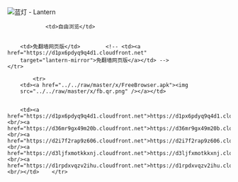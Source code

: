 

<img src="../../raw/master/x/8e0a2b81.c82003be.LanternYellow2.png" alt="蓝灯 - Lantern"/>
<table>
    <tr>
                
                <td>自由浏览</td>
        
        
        <td>免翻墙网页版</td>        <!-- <td><a href="https://d1px6pdyq9q4d1.cloudfront.net"
        target="lantern-mirror">免翻墙网页版</a></td> -->
    </tr>
    
            <tr>
        <td><a href="../../raw/master/x/FreeBrowser.apk"><img
        src="../../raw/master/x/fb.qr.png" /></a></td>

        
        <td><a href="https://d1px6pdyq9q4d1.cloudfront.net">https://d1px6pdyq9q4d1.cloudfront.net</a><br/><a href="https://d36mr9gx49m20b.cloudfront.net">https://d36mr9gx49m20b.cloudfront.net</a><br/><a href="https://d2i7f2rap9z606.cloudfront.net">https://d2i7f2rap9z606.cloudfront.net</a><br/><a href="https://d3ljfxmotkkxnj.cloudfront.net">https://d3ljfxmotkkxnj.cloudfront.net</a><br/><a href="https://d1rpdxvqzv2ihu.cloudfront.net">https://d1rpdxvqzv2ihu.cloudfront.net</a><br/></td>    </tr>
</table>
